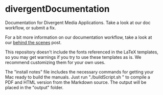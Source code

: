 divergentDocumentation
======================

Documentation for Divergent Media Applications. Take a look at our doc workflow, or submit a fix.

For a bit more information on our documentation workflow, take a look at our [behind the scenes](http://www.divergentmedia.com/blog/fullpost/manualworkflow) post.  

This repository doesn't include the fonts referenced in the LaTeX templates, so you may get warnings if you try to use these templates as is.  We recommend customizing them for your own uses.

The "install notes" file includes the necessary commands for getting your Mac ready to build the manuals.  Just run "./buildScript.sh <appname>" to compile a PDF and HTML version from the Markdown source.  The output will be placed in the "output" folder.